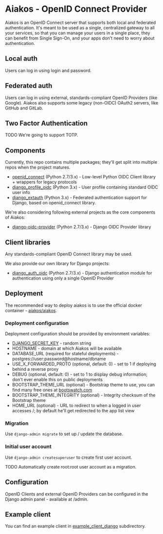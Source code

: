 # Aiakos - OpenID Connect Provider

Aiakos is an OpenID Connect server that supports both local and federated authentication. It's meant to be used as a single, centralized gateway to all your services, so that you can manage your users in a single place, they can benefit from Single Sign-On, and your apps don't need to worry about authentication.

## Local auth
Users can log in using login and password.

## Federated auth
Users can log in using external, standards-compliant OpenID Providers (like Google). Aiakos also supports some legacy (non-OIDC) OAuth2 servers, like GitHub and GitLab.

## Two Factor Authentication
TODO We're going to support TOTP.

## Components
Currently, this repo contains multiple packages; they'll get split into multiple repos when the project matures.

* [openid_connect](openid_connect) (Python 2.7/3.x) - Low-level Python OIDC Client library + wrappers for legacy protocols
* [django_profile_oidc](django_profile_oidc) (Python 3.x) - User profile containing standard OIDC user info
* [django_extauth](django_extauth) (Python 3.x) - Federated authentication support for Django, based on openid_connect library.

We're also considering following external projects as the core components of Aiakos:

* [django-oidc-provider](https://github.com/juanifioren/django-oidc-provider) (Python 2.7/3.x) - Django OIDC Provider library

## Client libraries
Any standards-compliant OpenID Connect library may be used.

We also provide our own library for Django projects:
* [django_auth_oidc](django_auth_oidc) (Python 2.7/3.x) - Django authentication module for authentication using only a single OpenID Provider

## Deployment

The recommended way to deploy aiakos is to use the official docker container - [aiakos/aiakos](https://hub.docker.com/r/aiakos/aiakos).

### Deployment configuration
Deployment configuration should be provided by environment variables:

* [DJANGO_SECRET_KEY](https://docs.djangoproject.com/en/1.10/ref/settings/#secret-key) - random string
* HOSTNAME - domain at which Aiakos will be available
* DATABASE_URL (required for stateful deployments) - postgres://user:password@hostname/dbname
* USE_X_FORWARDED_PROTO (optional, default: 0) - set to 1 if deploying behind a reverse proxy
* DEBUG (optional, default: 0) - set to 1 to display debug information; don't ever enable this on public deployments
* BOOTSTRAP_THEME_URL (optional) - Bootstrap theme to use, you can find many free ones at [bootswatch.com](https://bootswatch.com/)
* BOOTSTRAP_THEME_INTEGRITY (optional) - Integrity checksum of the Bootstrap theme
* HOME_URL (optional) - URL to redirect to when a logged in user accesses /; by default he'll get redirected to the app list view

### Migration
Use `django-admin migrate` to set up / update the database.

### Initial user account
Use `django-admin createsuperuser` to create first user account.

TODO Automatically create root:root user account as a migration.

## Configuration
OpenID Clients and external OpenID Providers can be configured in the Django admin panel - available at /admin.

## Example client
You can find an example client in [example_client_django](example_client_django) subdirectory.
